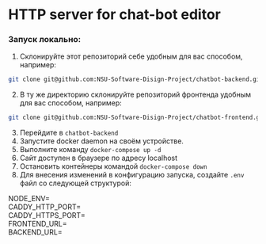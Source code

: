 # HTTP server for chat-bot editor

### Запуск локально:

1. Склонируйте этот репозиторий себе удобным для вас способом, например:

```bash
git clone git@github.com:NSU-Software-Disign-Project/chatbot-backend.git
```

2. В ту же директорию склонируйте репозиторий фронтенда удобным для вас способом, например:

```bash
git clone git@github.com:NSU-Software-Disign-Project/chatbot-frontend.git
```

3. Перейдите в `chatbot-backend`
4. Запустите docker daemon на своём устройстве.
5. Выполните команду `docker-compose up -d`
6. Сайт доступен в браузере по адресу localhost
7. Остановить контейнеры командой `docker-compose down`
8. Для внесения изменений в конфигурацию запуска, создайте `.env` файл со следующей структурой: 

NODE_ENV= \
CADDY_HTTP_PORT= \
CADDY_HTTPS_PORT= \
FRONTEND_URL= \
BACKEND_URL=